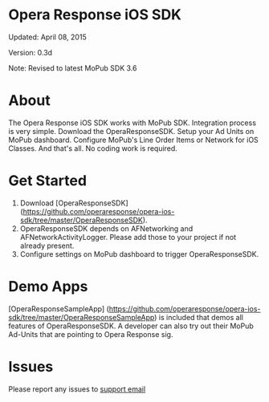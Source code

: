 Opera Response iOS SDK
======================
Updated: April 08, 2015

Version: 0.3d

Note: Revised to latest MoPub SDK 3.6

About
=====
The Opera Response iOS SDK works with MoPub SDK. Integration process is very simple. Download the OperaResponseSDK. Setup your Ad Units on MoPub dashboard. Configure MoPub's Line Order Items or Network for iOS Classes. And that's all. No coding work is required.

Get Started
===========
1. Download [OperaResponseSDK] (https://github.com/operaresponse/opera-ios-sdk/tree/master/OperaResponseSDK).
2. OperaResponseSDK depends on AFNetworking and AFNetworkActivityLogger. Please add those to your project if not already present.
3. Configure settings on MoPub dashboard to trigger OperaResponseSDK.

Demo Apps
=========
[OperaResponseSampleApp] (https://github.com/operaresponse/opera-ios-sdk/tree/master/OperaResponseSampleApp) is included that demos all features of OperaResponseSDK. A developer can also try out their MoPub Ad-Units that are pointing to Opera Response sig.

Issues
======
Please report any issues to [support email](sdk-support@operamediaworks.com)
